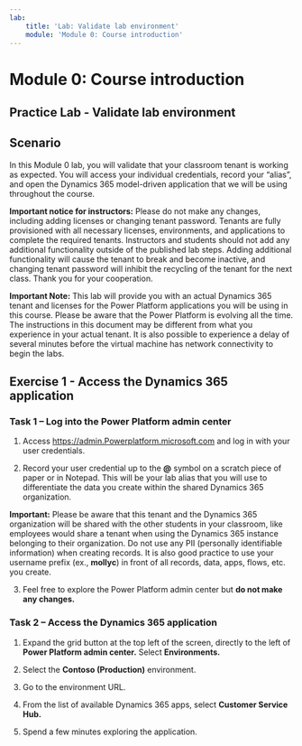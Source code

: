 ```yaml
---
lab:
    title: 'Lab: Validate lab environment'
    module: 'Module 0: Course introduction'
---
```



Module 0: Course introduction
========================

## Practice Lab - Validate lab environment 

Scenario
--------

In this Module 0 lab, you will validate that your classroom tenant is working as expected. You will access your individual credentials, record your “alias”, and open the Dynamics 365 model-driven application that we will be using throughout the course. 

**Important notice for instructors:** Please do not make any changes, including adding licenses or changing tenant password. Tenants are fully provisioned with all necessary licenses, environments, and applications to complete the required tenants. Instructors and students should not add any additional functionality outside of the published lab steps. Adding additional functionality will cause the tenant to break and become inactive, and changing tenant password will inhibit the recycling of the tenant for the next class. Thank you for your cooperation.

**Important Note:** This lab will provide you with an actual Dynamics 365 tenant
and licenses for the Power Platform applications you will be using in this
course. Please be aware that the Power Platform is evolving all the time. The
instructions in this document may be different from what you experience in your
actual tenant. It is also possible to experience a delay of several
minutes before the virtual machine has network connectivity to begin the labs.

Exercise 1 - Access the Dynamics 365 application
---------------------------------------------------

### Task 1 – Log into the Power Platform admin center

1.  Access <https://admin.Powerplatform.microsoft.com> and log in with your user credentials.

2. Record your user credential up to the **@** symbol on a scratch piece of paper or in Notepad. This will be your lab alias that you will use to differentiate the data you create within the shared Dynamics 365 organization. 

**Important:** Please be aware that this tenant and the Dynamics 365 organization will be shared with the other students in your classroom, like employees would share a tenant when using the Dynamics 365 instance belonging to their organization. Do not use any PII (personally identifiable information) when creating records. It is also good practice to use your username prefix (ex., **mollyc**) in front of all records, data, apps, flows, etc. you create.

3. Feel free to explore the Power Platform admin center but **do not make any changes.**

### Task 2 – Access the Dynamics 365 application

1.  Expand the grid button at the top left of the screen, directly to the left of **Power Platform admin center.** Select **Environments.**

2.  Select the **Contoso (Production)** environment.

3.  Go to the environment URL.

4.  From the list of available Dynamics 365 apps, select **Customer Service Hub.**

5.  Spend a few minutes exploring the application.

